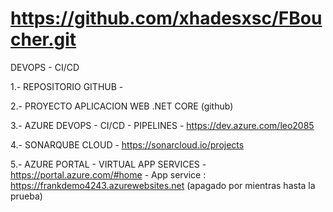 # https://github.com/xhadesxsc/FBoucher.git

DEVOPS - CI/CD

1.- REPOSITORIO GITHUB - 

2.- PROYECTO APLICACION WEB .NET CORE (github)
    
3.- AZURE DEVOPS - CI/CD - PIPELINES
      - https://dev.azure.com/leo2085
      
4.- SONARQUBE CLOUD
      - https://sonarcloud.io/projects
      
5.- AZURE PORTAL - VIRTUAL APP SERVICES
      - https://portal.azure.com/#home 
      - App service : https://frankdemo4243.azurewebsites.net (apagado por mientras hasta la prueba)


